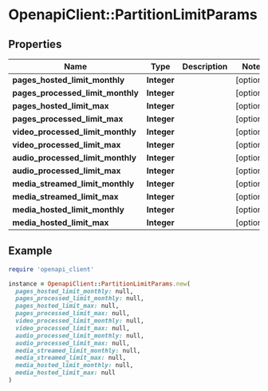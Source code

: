 # OpenapiClient::PartitionLimitParams

## Properties

| Name | Type | Description | Notes |
| ---- | ---- | ----------- | ----- |
| **pages_hosted_limit_monthly** | **Integer** |  | [optional] |
| **pages_processed_limit_monthly** | **Integer** |  | [optional] |
| **pages_hosted_limit_max** | **Integer** |  | [optional] |
| **pages_processed_limit_max** | **Integer** |  | [optional] |
| **video_processed_limit_monthly** | **Integer** |  | [optional] |
| **video_processed_limit_max** | **Integer** |  | [optional] |
| **audio_processed_limit_monthly** | **Integer** |  | [optional] |
| **audio_processed_limit_max** | **Integer** |  | [optional] |
| **media_streamed_limit_monthly** | **Integer** |  | [optional] |
| **media_streamed_limit_max** | **Integer** |  | [optional] |
| **media_hosted_limit_monthly** | **Integer** |  | [optional] |
| **media_hosted_limit_max** | **Integer** |  | [optional] |

## Example

```ruby
require 'openapi_client'

instance = OpenapiClient::PartitionLimitParams.new(
  pages_hosted_limit_monthly: null,
  pages_processed_limit_monthly: null,
  pages_hosted_limit_max: null,
  pages_processed_limit_max: null,
  video_processed_limit_monthly: null,
  video_processed_limit_max: null,
  audio_processed_limit_monthly: null,
  audio_processed_limit_max: null,
  media_streamed_limit_monthly: null,
  media_streamed_limit_max: null,
  media_hosted_limit_monthly: null,
  media_hosted_limit_max: null
)
```

